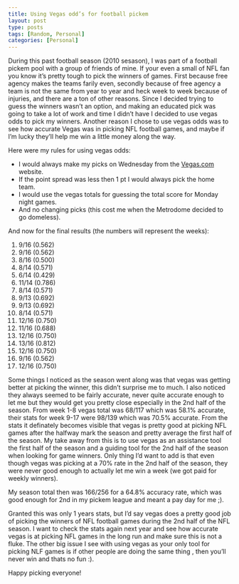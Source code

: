 ```yaml
---
title: Using Vegas odd’s for football pickem
layout: post
type: posts
tags: [Random, Personal]
categories: [Personal]
---
```


During this past football season (2010 sesason), I was part of a football pickem pool with a group of friends of mine.  If your even a small of NFL fan you know it’s pretty tough to pick the winners of games.  First because free agency makes the teams farily even, secondly because of free agency a team is not the same from year to year and heck week to week because of injuries, and there are a ton of other reasons.  Since I decided trying to guess the winners wasn’t an option, and making an educated pick was going to take a lot of work and time I didn’t have I decided to use vegas odds to pick my winners.  Another reason I chose to use vegas odds was to see how accurate Vegas was in picking NFL football games, and maybe if I’m lucky they’ll help me win a little money along the way.  

Here were my rules for using vegas odds:

* I would always make my picks on Wednesday from the [Vegas.com](https://www.vegas.com/gaming/?utm_content=WYlUkDWlJTFjzWgythXfI0rEUkkXLWwuNxnwxI0&utm_campaign=27795_267847&utm_medium=affiliate&utm_source=impactradius&irgwc=1) website.
* If the point spread was less then 1 pt I would always pick the home team.
* I would use the vegas totals for guessing the total score for Monday night games.
* And no changing picks (this cost me when the Metrodome decided to go domeless).

And now for the final results (the numbers will represent the weeks):

1. 9/16 (0.562)
2. 9/16 (0.562)
3. 8/16 (0.500)
4. 8/14 (0.571) 
5. 6/14 (0.429)
6. 11/14 (0.786)
7. 8/14 (0.571)
8. 9/13 (0.692)
9. 9/13 (0.692)
10. 8/14 (0.571)
11. 12/16 (0.750)
12. 11/16 (0.688)
13. 12/16 (0.750)
14. 13/16 (0.812)
15. 12/16 (0.750)
16. 9/16 (0.562)
17. 12/16 (0.750)

Some things I noticed as the season went along was that vegas was getting better at picking the winner, this didn’t surprise me to much.  I also noticed they always seemed to be fairly accurate, never quite accurate enough to let me but they would get you pretty close especially in the 2nd half of the season.  From week 1-8 vegas total was 68/117 which was 58.1% accurate, their stats for week 9-17 were 98/139 which was 70.5% accurate.  From the stats it definately becomes visible that vegas is pretty good at picking NFL games after the halfway mark the season and pretty average the first half of the season.  My take away from this is to use vegas as an assistance tool the first half of the season and a guiding tool for the 2nd half of the season when looking for game winners.  Only thing I’d want to add is that even though vegas was picking at a 70% rate in the 2nd half of the season, they were never good enough to actually let me win a week (we got paid for weekly winners). 

My season total then was 166/256 for a 64.8% accuracy rate, which was good enough for 2nd in my pickem league and meant a pay day for me ;). 

Granted this was only 1 years stats, but I’d say vegas does a pretty good job of picking the winners of NFL football games during the 2nd half of the NFL season.  I want to check the stats again next year and see how accurate vegas is at picking NFL games in the long run and make sure this is not a fluke.  The other big issue I see with using vegas as your only tool for picking NLF games is if other people are doing the same thing , then you’ll never win and thats no fun :). 

Happy picking everyone!